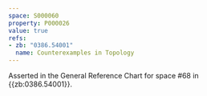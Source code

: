```yaml
---
space: S000060
property: P000026
value: true
refs:
- zb: "0386.54001"
  name: Counterexamples in Topology
---
```


Asserted in the General Reference Chart for space #68 in
{{zb:0386.54001}}.
